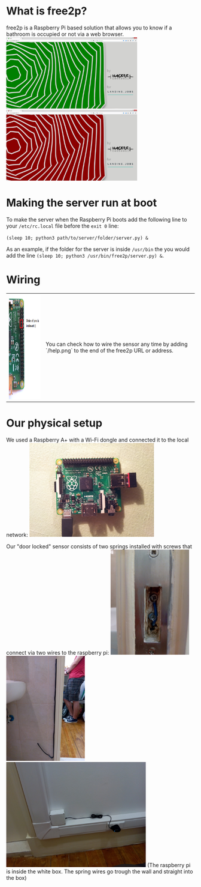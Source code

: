 # What is free2p?

free2p is a Raspberry Pi based solution that allows you to know if a bathroom is occupied or not via a web browser.<br>
<img src="https://github.com/HackerSchool/free2p/blob/master/media/5free2p.PNG" width="350" >
<img src="https://github.com/HackerSchool/free2p/blob/master/media/6busy2p.PNG" width="350" >

# Making the server run at boot

To make the server when the Raspberry Pi boots add the following line to your `/etc/rc.local` file before the `exit 0` line:

`(sleep 10; python3 path/to/server/folder/server.py) &`

As an example, if the folder for the server is inside `/usr/bin` the you would add the line `(sleep 10; python3 /usr/bin/free2p/server.py) &`.

# Wiring
<table>
    <tr>
        <td><img src="https://github.com/HackerSchool/free2p/blob/master/help.png" height="280" ></td>
        <td>You can check how to wire the sensor any time by adding `/help.png` to the end of the free2p URL or address.</td>
    </tr>
</table>

# Our physical setup
We used a Raspberry A+ with a Wi-Fi dongle and connected it to the local network:
<img src="https://github.com/HackerSchool/free2p/blob/master/media/1raspAplus.jpg" height="250">

Our "door locked" sensor consists of two springs installed with screws that connect via two wires to the raspberry pi:
<img src="https://github.com/HackerSchool/free2p/blob/master/media/2Lock.jpg" height="280">
<img src="https://github.com/HackerSchool/free2p/blob/master/media/3Inside.jpg" height="280">
<img src="https://github.com/HackerSchool/free2p/blob/master/media/4Outside.jpg" height="280">
(The raspberry pi is inside the white box. The spring wires go trough the wall and straight into the box)
